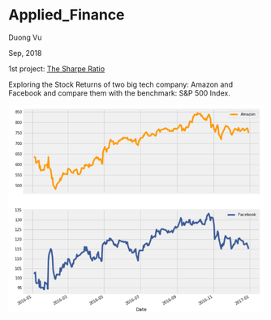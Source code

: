 # Applied_Finance
Duong Vu

Sep, 2018



1st project: [The Sharpe Ratio](The_Sharpe_Ratio/notebook.ipynb)

Exploring the Stock Returns of two big tech company: Amazon and Facebook and compare them with the benchmark: S&P 500 Index.

![](The_Sharpe_Ratio/assets/stocks_prices.PNG)

